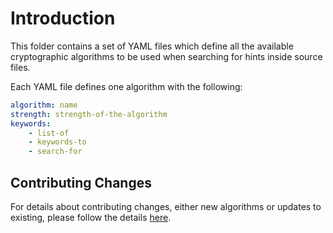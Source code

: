 # Introduction

This folder contains a set of YAML files which define all the available cryptographic algorithms to be used when
searching for hints inside source files.

Each YAML file defines one algorithm with the following:
```yaml
algorithm: name
strength: strength-of-the-algorithm
keywords:
    - list-of
    - keywords-to
    - search-for
```

## Contributing Changes
For details about contributing changes, either new algorithms or updates to existing,
please follow the details [here](../README.md).
